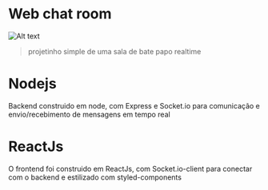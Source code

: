 # Web chat room
![Alt text](/user.gif?raw=true "Title")

> projetinho simple de uma sala de bate papo realtime 

# Nodejs
Backend construido  em node, com Express e Socket.io para comunicação e envio/recebimento de mensagens em tempo real

# ReactJs
O frontend foi construido em ReactJs, com Socket.io-client para conectar com o backend e estilizado com styled-components

